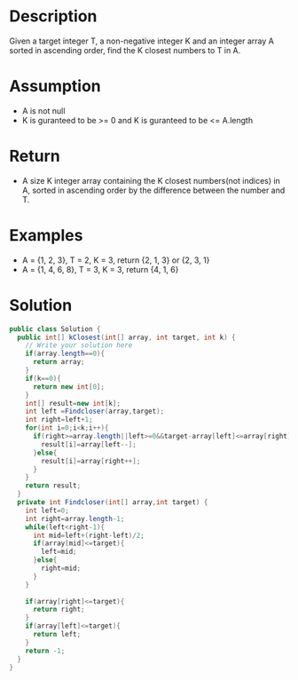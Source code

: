 # Description
Given a target integer T, a non-negative integer K and an integer array A sorted in ascending order, find the K closest numbers to T in A.

# Assumption
- A is not null
- K is guranteed to be >= 0 and K is guranteed to be <= A.length
# Return
- A size K integer array containing the K closest numbers(not indices) in A, sorted in ascending order by the difference between the number and T. 
# Examples
- A = {1, 2, 3}, T = 2, K = 3, return {2, 1, 3} or {2, 3, 1}
- A = {1, 4, 6, 8}, T = 3, K = 3, return {4, 1, 6}

# Solution
```java
public class Solution {
  public int[] kClosest(int[] array, int target, int k) {
    // Write your solution here
    if(array.length==0){
      return array;
    }
    if(k==0){
      return new int[0];
    }
    int[] result=new int[k];
    int left =Findcloser(array,target);
    int right=left+1;
    for(int i=0;i<k;i++){
      if(right>=array.length||left>=0&&target-array[left]<=array[right]-target){
        result[i]=array[left--];
      }else{
        result[i]=array[right++];
      }
    }
    return result;
  }
  private int Findcloser(int[] array,int target) {
    int left=0;
    int right=array.length-1;
    while(left<right-1){
      int mid=left+(right-left)/2;
      if(array[mid]<=target){
        left=mid;
      }else{
        right=mid;
      }
    }
    
    if(array[right]<=target){
      return right;
    }
    if(array[left]<=target){
      return left;
    }
    return -1;
  }
}

```

